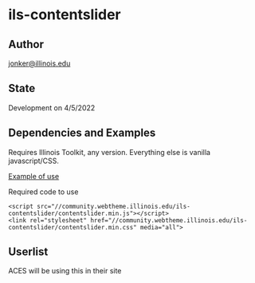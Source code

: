 # ils-contentslider

## Author

jonker@illinois.edu

## State

Development on 4/5/2022

## Dependencies and Examples

Requires Illinois Toolkit, any version. Everything else is vanilla javascript/CSS.

[Example of use](https://community.webtheme.illinois.edu/ils-contentslider/example.html)

Required code to use

    <script src="//community.webtheme.illinois.edu/ils-contentslider/contentslider.min.js"></script>
    <link rel="stylesheet" href="//community.webtheme.illinois.edu/ils-contentslider/contentslider.min.css" media="all">
    
## Userlist

ACES will be using this in their site

